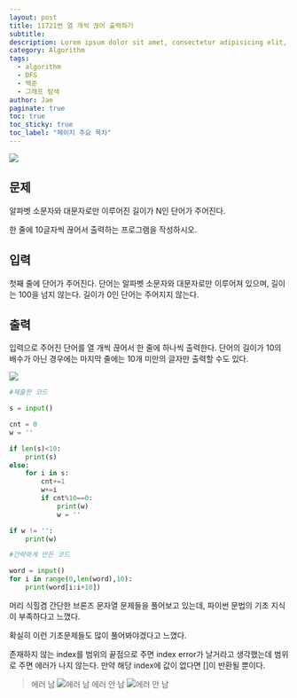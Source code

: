 ```yaml
---
layout: post
title: 11721번 열 개씩 끊어 출력하기
subtitle:
description: Lorem ipsum dolor sit amet, consectetur adipisicing elit, sed do eiusmod tempor incididunt ut labore et dolore magna aliqua.
category: Algorithm
tags:
  - algorithm
  - DFS
  - 백준
  - 그래프 탐색
author: Jae
paginate: true
toc: true
toc_sticky: true
toc_label: "페이지 주요 목차"
---
```


![](https://images.velog.io/images/a87380/post/9c4840b1-6474-4561-9893-0f6febdd1f34/image.png)

## 문제

알파벳 소문자와 대문자로만 이루어진 길이가 N인 단어가 주어진다.

한 줄에 10글자씩 끊어서 출력하는 프로그램을 작성하시오.

## 입력

첫째 줄에 단어가 주어진다. 단어는 알파벳 소문자와 대문자로만 이루어져 있으며, 길이는 100을 넘지 않는다. 길이가 0인 단어는 주어지지 않는다.

## 출력

입력으로 주어진 단어를 열 개씩 끊어서 한 줄에 하나씩 출력한다. 단어의 길이가 10의 배수가 아닌 경우에는 마지막 줄에는 10개 미만의 글자만 출력할 수도 있다.

![](https://images.velog.io/images/a87380/post/a3350518-7d8c-4a56-a634-e5a179bbedfa/image.png)

```python
#제출한 코드

s = input()

cnt = 0
w = ''

if len(s)<10:
    print(s)
else:
    for i in s:
        cnt+=1
        w+=i
        if cnt%10==0:
            print(w)
            w = ''

if w != '':
    print(w)
```

```python
#간략하게 만든 코드

word = input()
for i in range(0,len(word),10):
    print(word[i:i+10])
```

머리 식힐겸 간단한 브론즈 문자열 문제들을 풀어보고 있는데, 파이썬 문법의 기초 지식이 부족하다고 느꼈다.

확실히 이런 기초문제들도 많이 풀어봐야겠다고 느꼈다.

존재하지 않는 index를 범위의 끝점으로 주면 index error가 날거라고 생각했는데 범위로 주면 에러가 나지 않는다. 만약 해당 index에 값이 없다면 []이 반환될 뿐이다.

> 에러 남
> ![에러 남](https://images.velog.io/images/a87380/post/918bff97-57bf-4da3-a8df-d38010ba6bcd/image.png)
> 에러 안 남
> ![에러 안 남](https://images.velog.io/images/a87380/post/a6df714f-8a96-4830-b711-5dab26608187/image.png)

